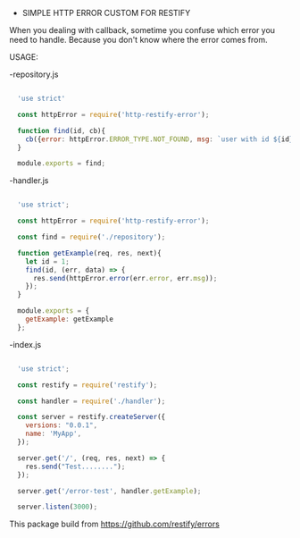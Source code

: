 - SIMPLE HTTP ERROR CUSTOM FOR RESTIFY

When you dealing with callback, sometime you confuse which error you need to handle.
Because you don't know where the error comes from.

USAGE:

-repository.js

```javascript

  'use strict'

  const httpError = require('http-restify-error');

  function find(id, cb){
    cb({error: httpError.ERROR_TYPE.NOT_FOUND, msg: `user with id ${id} not found`}, null);
  }

  module.exports = find;

```

-handler.js

```javascript

  'use strict';

  const httpError = require('http-restify-error');

  const find = require('./repository');

  function getExample(req, res, next){
    let id = 1;
    find(id, (err, data) => {
      res.send(httpError.error(err.error, err.msg));
    });
  }

  module.exports = {
    getExample: getExample
  };

```

-index.js

```javascript

  'use strict';

  const restify = require('restify');

  const handler = require('./handler');

  const server = restify.createServer({
    versions: "0.0.1",
    name: 'MyApp',
  });

  server.get('/', (req, res, next) => {
    res.send("Test........");
  });

  server.get('/error-test', handler.getExample);

  server.listen(3000);

```
 This package build from https://github.com/restify/errors
